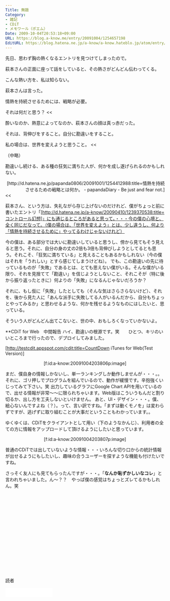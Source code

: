 ```yaml
---
Title: 無題
Category:
- 雑記
- CDiT
- メモワール（ポエム）
Date: 2009-10-04T20:53:18+09:00
URL: https://blog.a-know.me/entry/20091004/1254657198
EditURL: https://blog.hatena.ne.jp/a-know/a-know.hateblo.jp/atom/entry/12921228815727979945
---
```


先日、思わず胸の熱くなるエントリを見つけてしまったので。

>>
萩本さんの正面に座って話をしていると、その熱さがどんどん伝わってくる。

こんな熱い方を、私は知らない。

萩本さんは言った。

>>
情熱を持続させるためには、戦略が必要。

それは何だと思う？
<<

酔いなのか、熱意によってなのか、萩本さんの顔は真っ赤だった。

>>
それは、背伸びをすること。自分に勘違いをすること。

私の場合は、世界を変えようと思うこと。
<<

（中略）

勘違いし続ける、ある種の狂気に満ちた人が、何かを成し遂げられるのかもしれない。


<div align=right>[http://d.hatena.ne.jp/papanda0806/20091001/1254412988:title=情熱を持続させるための戦略とは何か。 - papandaDiary - Be just and fear not.]</div>
<<


萩本さん、という方は、失礼ながら存じ上げないのだけれど、僕がちょっと前に書いたエントリ「[http://d.hatena.ne.jp/a-know/20090410/1239370538:title=コントロール幻想]」にも通じるところがあると思って。・・・今の僕の心境と、全く同じだなって。（僕の場合は、「世界を変えよう」とは、少し違うし、何より「情熱を持続させるために」やってるわけじゃないけれど）


今の僕は、ある部分では大いに勘違いしていると思うし、傍から見てもそう見えると思う。それに、自分の身の丈の2倍も3倍も背伸びしようとしてるとも思う。それこそ、「狂気に満ちている」と見えることもあるかもしれない（今の僕はそれを「うれしい」とすら感じてしまうけどね）。
でも、この勘違いの先に待っているものが「失敗」であるとは、とても思えない僕がいる。そんな僕がいる限り、それを見捨てて「勘違い」を信じようとしないこと、それこそが（特に後から振り返ったときに）何よりの「失敗」になるんじゃないだろうか？


それに、もし仮に「失敗」したとしても（そんな気はさらさらないけど）、それを、後から見た人に「あんな派手に失敗してる人がいるんだから、自分もちょっとやってみるか」と思わせるような、何かを残せるようなものにはしたいと、思っている。


そういう人がどんどん出てこないと、世の中、おもしろくなっていかないよ。


**CDiT for Web　中間報告
ハイ、勘違いの根源です。笑　　ひとつ、キリのいいところまで行ったので、デプロイしてみました。

[http://testcdit.appspot.com/cdit:title=CountDown iTunes for Web(Test Version)]
<div align=center>[f:id:a-know:20091004203806p:image]</div>

まだ、僕自身の情報しかないし、単一ランキングしか動作しませんが・・・。。それに、ゴリ押しでプログラムを組んでいるので、動作が緩慢です。辛抱強くいじってみて下さい。笑
出力しているグラフにGoogle Chart APIを用いているので、出せる情報が非常〜〜に限られちゃいます。Web版はこういうもんだと割り切るか、出し方を工夫しないといけません。
あと、UI・デザイン・・・。僕、絵心ないんですよね（？）。って、言い訳ですね。「まずは動くモノを」は変わらずですが、逃げずに取り組むことが大事だということもわかっています。。

ゆくゆくは、CDiTをクライアントとして用い（下のようなかんじ）、利用者の全ての方に情報をアップロードして頂けるようにしたいと思っています。

<div align=center>[f:id:a-know:20091004203807p:image]</div>

普通のCDiTでは出していないような情報・・・いろんな切り口からの統計情報が出せるようにもしたいし、趣味の合うユーザーを探すような機能も付けたいですね。


さっそく友人にも見てもらったんですが・・・。「<span style="font-weight:bold;">なんか恥ずかしいなコレ</span>」と言われちゃいました。ん〜？？　やっぱ僕の感覚はちょっとズレてるかもしれん。笑



<script async src="//pagead2.googlesyndication.com/pagead/js/adsbygoogle.js"></script>
<!-- article-bottom2 -->
<ins class="adsbygoogle"
     style="display:inline-block;width:300px;height:250px"
     data-ad-client="ca-pub-3463034538369189"
     data-ad-slot="5274552934"></ins>
<script>
(adsbygoogle = window.adsbygoogle || []).push({});
</script>
読者

<iframe src="//blog.hatena.ne.jp/a-know/a-know.hateblo.jp/subscribe/iframe" allowtransparency="true" frameborder="0" scrolling="no" width="150" height="28"></iframe>


<script src="https://moshi-moshi.moshimo.works/moshimoshi/a_know_blog/20091004-1254657198?title=%E7%84%A1%E9%A1%8C"></script>
